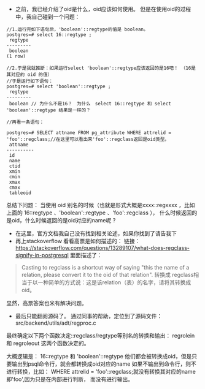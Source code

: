 - 之前，我已经介绍了oid是什么，oid应该如何使用。
但是在使用oid的过程中，我自己碰到一个问题：

```
//1.运行完如下语句后，'boolean'::regtype的值是 boolean。
postgres=# select 16::regtype ;
 regtype 
---------
 boolean
(1 row)

//2.于是我就推断：如果运行select 'boolean'::regtype应该返回的是16吧！ （16是其对应的 oid 的值）
//于是运行如下语句：
postgres=# select 'boolean'::regtype ;
 regtype 
---------
 boolean // 为什么不是16？　为什么　select 16::regtype 和 select 'boolean'::regtype 结果是一样的？

//再看一条语句：
 
postgres=# SELECT attname FROM pg_attribute WHERE attrelid = 'foo'::regclass;//在这里可以看出来'foo'::regclass返回是oid类型。
 attname  
----------
 id
 name
 ctid
 xmin
 cmin
 xmax
 cmax
 tableoid 
```
总结下问题：  当使用 oid 别名的时候（也就是形式大概是xxxx::regxxxx  ，比如上面的 16::regtype 、'boolean'::regtype 、'foo'::regclass ），
什么时候返回的是oid，什么时候返回的是oid对应的name呢  ?


- 在这里，官方文档我自己没有找到相关论述，如果你找到了请告我下
- 再上stackoverflow 看看高票是如何描述的：
链接：https://stackoverflow.com/questions/13289107/what-does-regclass-signify-in-postgresql
里面描述了：  

>Casting to regclass is a shortcut way of saying "this the name of a relation, 
please convert it to the oid of that relation".
转换成 regclass相当于以一种简单的方式说：这是该relation（表）的名字，请将其转换成oid。

显然，高票答案也米有解决问题。

- 最后只能翻阅源码了。
通过同事的帮助，定位到了源码文件：
src/backend/utils/adt/regproc.c

最终确定以下两个函数决定::regclass/regtype等别名的转换和输出：
regrolein 和 regroleout 这两个函数决定的。

大概逻辑是：
16::regtype 和 'boolean'::regtype 他们都会被转换成oid，但是只要输出到psql命令行，就会都转换成oid对应的name
如果不输出到命令行，则不进行转换，比如： WHERE attrelid = 'foo'::regclass;就没有转换其对应的name即'foo',因为只是在内部进行判断，
而没有进行输出。



